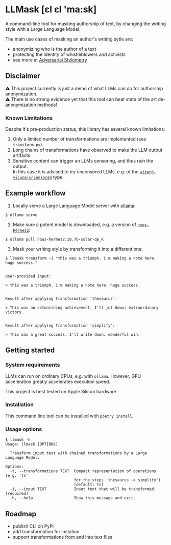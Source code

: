 # LLMask [ɛl ɛl 'ma:sk]

A command-line tool for masking authorship of text,
by changing the writing style with a Large Language Model.

The main use cases of masking an author's writing sytle are:

* anonymizing who is the author of a text
* protecting the identity of whistleblowers and activists
* see more at [Adversarial Stylometry](https://en.wikipedia.org/wiki/Adversarial_stylometry)

## Disclaimer

⚠️ This project currently is just a demo of what LLMs can do for authorship anonymization.<br>
⚠️ There is no strong evidence yet that this tool can beat state of the art de-anonymization methods!

### Known Limitations

Despite it's pre-production status, this library has several known limitations:

1. Only a limited number of transformations are implemented (see `transform.py`).
2. Long chains of transformations have observed to make the LLM output artifacts.
3. Sensitive content can trigger an LLMs censoring, and thus ruin the output.<br>
In this case it is advised to try uncensored LLMs, e.g. of the [`wizard-vicuna-uncensored`](https://registry.ollama.ai/library/wizard-vicuna-uncensored) type.

## Example workflow

1. Locally serve a Large Language Model server with [ollama](https://ollama.com/):

```
$ ollama serve
```

2. Make sure a potent model is downloaded, e.g. a version of [`nous-hermes2`](https://registry.ollama.ai/library/nous-hermes2):

```
$ ollama pull nous-hermes2:10.7b-solar-q6_K
```

3. Mask your writing style by transforming it into a different one:

```
$ llmask transform -i "this was a triumph. i'm making a note here: huge success."


User-provided input:

> this was a triumph. i'm making a note here: huge success.


Result after applying transformation 'thesaurus':

> This was an astonishing achievement. I'll jot down: extraordinary victory.


Result after applying transformation 'simplify':

> This was a great success. I'll write down: wonderful win.
```

## Getting started
### System requirements

LLMs can run on ordinary CPUs, e.g. with `ollama`.
However, GPU acceleration greatly accelerates execution speed.

This project is best tested on Apple Silicon hardware.

### Installation

This command line tool can be installed with `poetry install`.

### Usage options

```
$ llmask -h
Usage: llmask [OPTIONS]

  Transform input text with chained transformations by a Large Language Model.

Options:
  -t, --transformations TEXT  Compact representation of operations (e.g. 'ts'
                              for the steps 'thesaurus -> simplify')
                              [default: ts]
  -i, --input TEXT            Input text that will be transformed.  [required]
  -h, --help                  Show this message and exit.
```

## Roadmap
* publish CLI on PyPi
* add transformation for imitation
* support transformations from and into text files
